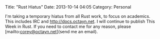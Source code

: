 Title: "Rust Hiatus"
Date: 2013-10-14 04:05
Category: Personal

I'm taking a temporary hiatus from all Rust work, to focus on academics. This
includes IRC and <http://docs.octayn.net>. I will continue to publish This
Week in Rust. If you need to contact me for any reason, please
[mailto:corey@octayn.net](send me an email).
